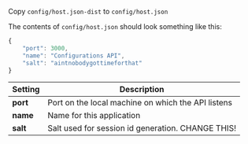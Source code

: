 Copy `config/host.json-dist` to `config/host.json`

The contents of `config/host.json` should look something like this:

```javascript
{
    "port": 3000,
    "name": "Configurations API",
    "salt": "aintnobodygottimeforthat"
}
```

Setting | Description
--- | --- 
**port** | Port on the local machine on which the API listens
**name** | Name for this application
**salt** | Salt used for session id generation. CHANGE THIS!

